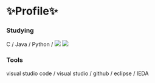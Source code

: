 # ✨Profile✨
### Studying
C / Java / Python / 
<img src="https://img.shields.io/badge/Java-007396?style=flat-square&logo=Java&logoColor=white">
<img src="https://img.shields.io/badge/Github-181717?style=flat-square&logo=github&logoColor=white">

### Tools
visual studio code / visual studio / github / eclipse / IEDA

